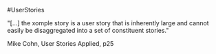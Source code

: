 #UserStories

"[...] the xomple story is a user story that is inherently large and cannot easily be disaggregated into a set of constituent stories."

Mike Cohn, User Stories Applied, p25